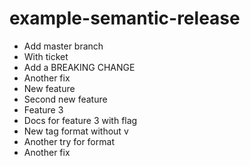 # example-semantic-release

- Add master branch
- With ticket
- Add a BREAKING CHANGE
- Another fix
- New feature
- Second new feature
- Feature 3
- Docs for feature 3 with flag
- New tag format without v
- Another try for format
- Another fix
